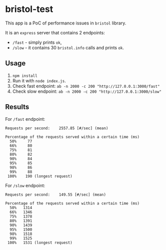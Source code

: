 # bristol-test

This app is a PoC of performance issues in `bristol` library.

It is an `express` server that contains 2 endpoints:
* `/fast` - simply prints `ok`,
* `/slow` - it contains 30 `bristol.info` calls and prints `ok`.

## Usage

1. `npm install`
1. Run it with `node index.js`.
1. Check fast endpoint: `ab -n 2000 -c 200 "http://127.0.0.1:3000/fast"`
1. Check slow endpoint: `ab -n 2000 -c 200 "http://127.0.0.1:3000/slow"`

## Results

For `/fast` endpoint:

```
Requests per second:    2557.85 [#/sec] (mean)

Percentage of the requests served within a certain time (ms)
  50%     77
  66%     80
  75%     81
  80%     82
  90%     84
  95%     85
  98%     86
  99%     88
 100%    190 (longest request)
```

For `/slow` endpoint:

```
Requests per second:    149.55 [#/sec] (mean)

Percentage of the requests served within a certain time (ms)
  50%   1314
  66%   1346
  75%   1378
  80%   1391
  90%   1439
  95%   1500
  98%   1518
  99%   1525
 100%   1531 (longest request)
```

